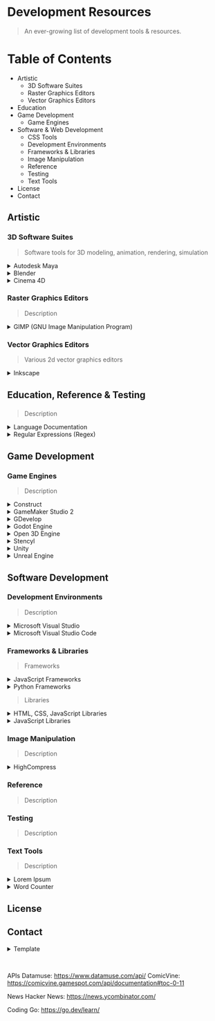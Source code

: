 # Development Resources
> An ever-growing list of development tools & resources.

# Table of Contents

* Artistic
  * 3D Software Suites
  * Raster Graphics Editors
  * Vector Graphics Editors
* Education
* Game Development
  * Game Engines
* Software & Web Development
  * CSS Tools
  * Development Environments
  * Frameworks & Libraries
  * Image Manipulation
  * Reference
  * Testing
  * Text Tools
* License
* Contact

## Artistic
### 3D Software Suites
> Software tools for 3D modeling, animation, rendering, simulation

<details>
 <summary>Autodesk Maya</summary>
 <p>
  Cost: 💰</br>
  Platform(s): Linux, macOS, Windows</br>
  Link(s): <a href="https://www.autodesk.com/products/maya/overview" title="Autodesk Maya Download Page" target="_blank">Download</a></br>
  Learning Resource(s): </br>
 </p>
</details>
<details>
 <summary>Blender</summary>
 <p>Cost: 🆓</br>
  Platform(s): Android, Linux, macOS, Windows</br>
  Link(s): <a href="https://www.blender.org/" title="Blender Homepage" target="_blank">Homepage</a>, <a href="https://www.blender.org/download/" title="Blender Download Page" target="_blank">Download</a></br>
  Learning Resource(s): <a href="https://www.blender.org/support/" title="Blender Support" target="_blank">Blender Support</a>, <a href="https://www.blender.org/support/tutorials/" title="Blender Tutorials" target="_blank">Blender Tutorials</a></br>
 </p>
</details>
<details>
 <summary>Cinema 4D</summary>
 <p>
  Cost: </br>
  Platform(s): </br>
  Link(s): <a href="XXXX" title="XXXX" target="_blank">Homepage</a>, <a href="XXXX" title="XXXX" target="_blank">Download</a></br>
  Learning Resource(s): <a href="XXXX" title="XXXX" target="_blank">XXXX</a></br>
 </p>
</details>

### Raster Graphics Editors
> Description

<details>
 <summary>GIMP (GNU Image Manipulation Program)</summary>
 <p>
  Cost: 🆓</br>
  Platform(s): Linux, macOS, Windows</br>
  Link(s): <a href="https://www.gimp.org/" title="GIMP Homepage" target="_blank">Homepage</a>, <a href="https://www.gimp.org/downloads/" title="GIMP Downloads Page" target="_blank">Download</a></br>
  Learning Resource(s): <a href="https://www.gimp.org/tutorials/" title="GIMP Tutorials" target="_blank">GIMP Tutorials</a></br>
 </p>
</details>

### Vector Graphics Editors
> Various 2d vector graphics editors

<details>
 <summary>Inkscape</summary>
 <p>
  Cost: 🆓</br>
  Platform(s): Linux, macOS, Windows</br>
  Link(s): <a href="https://inkscape.org/" title="Inkscape Homepage" target="_blank">Homepage</a>, <a href="https://inkscape.org/release/inkscape-1.1.1/" title="Inkscape Downloads Page" target="_blank">Download</a></br>
  Learning Resource(s): <a href="https://inkscape.org/learn/tutorials/" title="Inkscape Tutorials" target="_blank">Inkscape Tutorials</a>, <a href="https://inkscape.org/learn/" title="Learning Inkscape" target="_blank">Learning Inkscape</a></br>
 </p>
</details>

## Education, Reference & Testing
### 
> Description

<details>
	<summary>Language Documentation</summary>
	</br>
	<p><i></i></p>
	<p>
		<a href="XXXXXXXXXXXXXXX" title=""></a></br>
		<a href="XXXXXXXXXXXXXXX" title=""></a></br>
	</p>
</details>

<details>
 <summary>Regular Expressions (Regex)</summary>
 </br>
 <p><i>Reference & Tutorials</i></p>
 <p>
  <a href="https://docs.oracle.com/javase/tutorial/essential/regex/" title="">Java Tutorials: Regular Expressions</a></br>
  <a href="https://developer.mozilla.org/en-US/docs/Web/JavaScript/Guide/Regular_Expressions" title="">MDN Web Docs: Regular Expressions (JavaScript)</a></br>
	<a href="https://docs.python.org/3/library/re.html" title="">Python Docs: Regular Expressions</a></br>
  <a href="https://www.regular-expressions.info/" title="">Regular-Expressions.info</a></br>
  <a href="http://www.rexegg.com/" title="">Rex Egg</a></br>
  <a href="https://www.w3schools.com/jsref/jsref_obj_regexp.asp" title="">W3 Schools: JavaScript RegExp Reference</a></br>
 </p>
 <p><i>Testing</i></p>
 <p>
  <a href="https://regex101.com/" title="">Regex 101</a></br>
  <a href="https://www.regexpal.com/" title="">RegEx Pal: Regex Tester</a></br>
  <a href="https://regexr.com/" title="">RegExr</a></br>
  <a href="https://rubular.com/" title="">Rubular: Ruby Regex Editor</a></br>
 </p>
</details>

## Game Development
### Game Engines
> Description

<details>
 <summary>Construct</summary>
 <p>
  Cost: 🆓 💰</br>
  Platform(s): Web Application</br>
  Link(s): <a href="https://www.construct.net/" title="Construct Homepage" target="_blank">Homepage</a></br>
  Learning Resource(s): <a href="https://www.construct.net/en/make-games/manuals/construct-3" title="Construct Documentation" target="_blank">Construct 3 Documentation</a>, 
  <a href="https://www.construct.net/en/tutorials?flang=1" title="Construct Tutorials" target="_blank">Construct Tutorials</a></br>
 </p>
</details>
<details>
 <summary>GameMaker Studio 2</summary>
 <p>
  Cost: 🆓 💰</br>
  Platform(s): macOS, Windows</br>
  Link(s): <a href="https://www.yoyogames.com/en/gamemaker" title="GameMaker Studio 2 Homepage" target="_blank">Homepage</a>, <a href="XXXX" title="XXXX" target="_blank">Download</a></br>
  Learning Resource(s): <a href="https://www.yoyogames.com/en/tutorials" title="Getting Started with GameMaker" target="_blank">GameMaker Tutorials</a></br>
 </p>
</details> 
<details>
 <summary>GDevelop</summary>
 <p>
  Cost: 🆓 💰</br>
  Platform(s): Linux, macOS, Web Application, Windows</br>
  Link(s): <a href="https://gdevelop-app.com/" title="GDevelop Homepage" target="_blank">Homepage</a>, <a href="https://gdevelop-app.com/download/" title="GDevelop Download Page" target="_blank">Download</a></br>
  Learning Resource(s): </br>
 </p>
</details>
<details>
 <summary>Godot Engine</summary>
 <p>
  Cost: 🆓 💰</br>
  Platform(s): Linux, macOS, Windows</br>
  Link(s): <a href="https://godotengine.org/" title="Godot Engine Homepage" target="_blank">Homepage</a>, <a href="https://godotengine.org/download" title="Godot Engine Download Page" target="_blank">Download</a></br>
  Learning Resource(s): <a href="https://docs.godotengine.org/en/stable/" title="Godot Docs" target="_blank">Godot Docs - 3.4 branch</a></br>
 </p>
</details>
<details>
 <summary>Open 3D Engine</summary>
 <p>
  Cost: 🆓 💰</br>
  Platform(s): Android, iOS, Linux, macOS, Windows</br>
  Link(s): <a href="https://o3de.org/" title="Open 3D Engine Homepage" target="_blank">Homepage</a>, <a href="https://o3de.org/download/" title="Open 3D Engine Download Page" target="_blank">Download</a></br>
  Learning Resource(s): <a href="https://o3de.org/docs/" title="O3DE Documentation" target="_blank">O3DE Documentation</a></br>
 </p>
</details>
<details>
 <summary>Stencyl</summary>
 <p>
  Cost: 🆓 💰</br>
  Platform(s): Linux, macOS, Windows</br>
  Link(s): <a href="https://www.stencyl.com/" title="XXXX" target="_blank">Homepage</a>, <a href="https://www.stencyl.com/download/" title="XXXX" target="_blank">Download</a></br>
  Learning Resource(s): <a href="https://www.stencyl.com/help/" title="Stencylpedia" target="_blank">Stencylpedia</a></br>
 </p>
</details>
<details>
 <summary>Unity</summary>
 <p>
  Cost: 🆓 💰</br>
  Platform(s): Linux, macOS, Windows</br>
  Link(s): <a href="https://unity.com/" title="Unity Homepage" target="_blank">Homepage</a>, <a href="https://store.unity.com/" title="Unity Download Page" target="_blank">Download</a></br>
  Learning Resource(s): <a href="https://unity.com/learn" title="Unity Learning Resources" target="_blank">Unity Learning</a></br>
 </p>
</details>
<details>
 <summary>Unreal Engine</summary>
 <p>
  Cost: 🆓</br>
  Platform(s): macOS, Windows</br>
  Link(s): <a href="https://www.unrealengine.com/" title="Unreal Engine Homepage" target="_blank">Homepage</a>, <a href="https://www.unrealengine.com/download" title="Unreal Engine Download Page" target="_blank">Download</a></br>
  Learning Resource(s): </br>
 </p>
</details>

## Software Development
### Development Environments
> Description

<details>
 <summary>Microsoft Visual Studio</summary>
 <p>
  Cost: 🆓</br>
  Platform(s): macOS, Windows</br>
  Link(s): <a href="https://visualstudio.microsoft.com/" title="Visual Studio Homepage" target="_blank">Homepage</a>, <a href="https://visualstudio.microsoft.com/downloads/" title="Download Visual Studio" target="_blank">Download</a></br>
  Learning Resource(s): </br>
 </p>
</details>
<details>
 <summary>Microsoft Visual Studio Code</summary>
 <p>
  Cost: 🆓</br>
  Platform(s): Linux, macOS, Windows</br>
  Link(s): <a href="https://visualstudio.microsoft.com/" title="Visual Studio Code Homepage" target="_blank">Homepage</a>, <a href="https://visualstudio.microsoft.com/downloads/" title="Download Visual Studio Code" target="_blank">Download</a></br>
  Learning Resource(s): </br>
 </p>
</details>

### Frameworks & Libraries
> Frameworks

<details>
 <summary>JavaScript Frameworks</summary>
 </br>
 <p>
		<a href="https://vuejs.org/v2/guide/" title="Introduction">Vue.js</a></br>
 </p>
</details>
<details>
 <summary>Python Frameworks</summary>
 </br>
 <p>
		<a href="https://www.djangoproject.com/" title="Homepage">Django</a></br>
 </p>
</details>

> Libraries

<details>
 <summary>HTML, CSS, JavaScript Libraries</summary>
 </br>
 <p>
		<a href="https://getbootstrap.com/" title="Homepage">Bootstrap</a></br>
 </p>
</details>
<details>
 <summary>JavaScript Libraries</summary>
 </br>
 <p>
		<a href="https://reactjs.org/" title="Homepage">React.js</a></br>
 </p>
</details>

### Image Manipulation
> Description

<details>
 <summary>HighCompress</summary>
 <p>
  Cost: 🆓</br>
  Platform(s): Web Application</br>
  Link(s): <a href="https://www.highcompress.com/" title="HighCompress Homepage" target="_blank">Homepage</a></br>
 </p>
</details>

### Reference
> Description

### Testing
> Description

### Text Tools
> Description

<details>
 <summary>Lorem Ipsum</summary>
 <p>
  Cost: 🆓</br>
  Platform(s): Web Application</br>
  Link(s): <a href="https://loremipsum.io/" title="Lorem Ipsum Homepage" target="_blank">Homepage</a></br>
 </p>
</details>

<details>
 <summary>Word Counter</summary>
 <p>
  Cost: 🆓</br>
  Platform(s): Web Application</br>
  Link(s): <a href="https://wordcounter.net/" title="Word Counter Homepage" target="_blank">Homepage</a></br>
 </p>
</details>

## License

## Contact


<details>
 <summary>Template</summary>
 <p>
  Cost: 🆓 💰</br>
  Platform(s): Linux, macOS, Windows</br>
  Link(s): <a href="XXXX" title="XXXX" target="_blank">Homepage</a>, <a href="XXXX" title="XXXX" target="_blank">Download</a></br>
  Learning Resource(s): <a href="XXXX" title="XXXX" target="_blank">XXXX</a></br>
 </p>
</details>

<a href="XXXXXXXXXXXXXXX" title=""></a></br>

APIs
Datamuse: https://www.datamuse.com/api/
ComicVine: https://comicvine.gamespot.com/api/documentation#toc-0-11

News
Hacker News: https://news.ycombinator.com/

Coding
Go: https://go.dev/learn/
